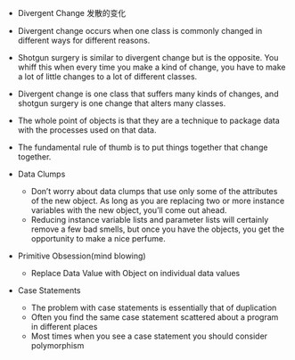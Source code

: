 + Divergent Change 发散的变化

+ Divergent change occurs when one class is commonly changed in different ways for different reasons.

+ Shotgun surgery is similar to divergent change but is the opposite. You whiff this when every time you make a kind of change, you have to make a lot of little changes to a lot of different classes.

+ Divergent change is one class that suffers many kinds of changes, and shotgun surgery is one change that alters many classes.

+ The whole point of objects is that they are a technique to package data with the processes used on that data.

+ The fundamental rule of thumb is to put things together that change together.

+ Data Clumps
    + Don’t worry about data clumps that use only some of the attributes of the new object. As long as you are replacing two or more instance variables with the new object, you’ll come out ahead.
    + Reducing instance variable lists and parameter lists will certainly remove a few bad smells, but once you have the objects, you get the opportunity to make a nice perfume.

+ Primitive Obsession(mind blowing)
    + Replace Data Value with Object on individual data values

+ Case Statements
    + The problem with case statements is essentially that of duplication
    + Often you find the same case statement scattered about a program in different places
    + Most times when you see a case statement you should consider polymorphism
